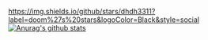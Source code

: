 https://img.shields.io/github/stars/dhdh3311?label=doom%27s%20stars&logoColor=Black&style=social
[![Anurag's github stats](https://github-readme-stats.vercel.app/api?username=dhdh3311)](https://github.com/anuraghazra/github-readme-stats)
<!--
**dhdh3311/dhdh3311** is a ✨ _special_ ✨ repository because its `README.md` (this file) appears on your GitHub profile.

Here are some ideas to get you started:

- 🔭 I’m currently working on ...
- 🌱 I’m currently learning ...
- 👯 I’m looking to collaborate on ...
- 🤔 I’m looking for help with ...
- 💬 Ask me about ...
- 📫 How to reach me: ...
- 😄 Pronouns: ...
- ⚡ Fun fact: ...
-->
